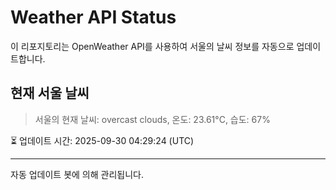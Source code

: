 
# Weather API Status

이 리포지토리는 OpenWeather API를 사용하여 서울의 날씨 정보를 자동으로 업데이트합니다.

## 현재 서울 날씨
> 서울의 현재 날씨: overcast clouds, 온도: 23.61°C, 습도: 67%

⏳ 업데이트 시간: 2025-09-30 04:29:24 (UTC)

---
자동 업데이트 봇에 의해 관리됩니다.
